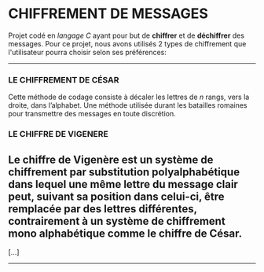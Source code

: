 # **CHIFFREMENT DE MESSAGES**

Projet codé en *langage C* ayant pour but de **chiffrer** et de **déchiffrer** des messages. Pour ce projet, nous avons utilisés 2 types de chiffrement que l'utilisateur pourra choisir selon ses préférences:

---

### **LE CHIFFREMENT DE CÉSAR**

Cette méthode de codage consiste à décaler les lettres de $n$ rangs, vers la droite, dans l’alphabet. Une méthode utilisée durant les batailles romaines pour transmettre des messages en toute discrétion.

### **LE CHIFFRE DE VIGENERE**

Le chiffre de Vigenère est un système de chiffrement par substitution polyalphabétique dans lequel une même lettre du message clair peut, suivant sa position dans celui-ci, être remplacée par des lettres différentes, contrairement à un système de chiffrement mono alphabétique comme le chiffre de César.
---

[...]

---



